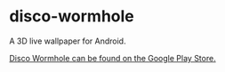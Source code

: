 disco-wormhole
==============

A 3D live wallpaper for Android.

[Disco Wormhole can be found on the Google Play Store.](https://play.google.com/store/apps/details?id=com.adamantine.discowormhole.and&hl=en)

